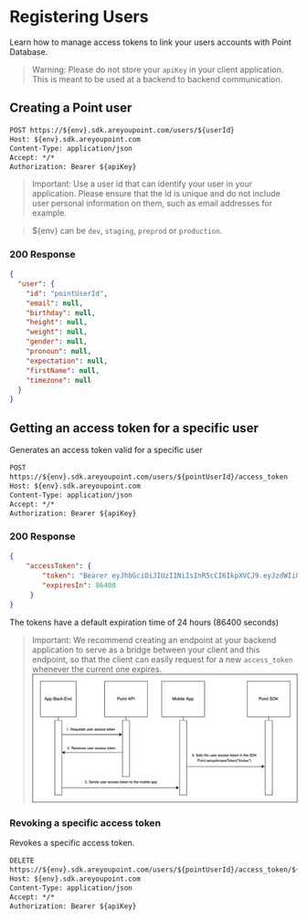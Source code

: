 # Registering Users
Learn how to manage access tokens to link your users accounts with Point Database.

> Warning: Please do not store your `apiKey` in your client application. This is meant to be used at a backend to backend communication.

## Creating a Point user
```HTTP
POST https://${env}.sdk.areyoupoint.com/users/${userId}
Host: ${env}.sdk.areyoupoint.com
Content-Type: application/json
Accept: */*
Authorization: Bearer ${apiKey}
```
> Important: Use a user id that can identify your user in your application. Please ensure that the id is unique and do not include user personal information on them, such as email addresses for example.

> ${env} can be `dev`, `staging`, `preprod` or `production`.

### 200 Response
```JSON
{
  "user": {
    "id": "pointUserId",
    "email": null,
    "birthday": null,
    "height": null,
    "weight": null,
    "gender": null,
    "pronoun": null,
    "expectation": null,
    "firstName": null,
    "timezone": null
  }
}
```


## Getting an access token for a specific user
Generates an access token valid for a specific user
```HTTP
POST https://${env}.sdk.areyoupoint.com/users/${pointUserId}/access_token
Host: ${env}.sdk.areyoupoint.com
Content-Type: application/json
Accept: */*
Authorization: Bearer ${apiKey}
```
### 200 Response
```JSON
{
    "accessToken": {
        "token": "Bearer eyJhbGciOiJIUzI1NiIsInR5cCI6IkpXVCJ9.eyJzdWIiOiJwb2ludHwtb1BIbllUaEc2NFVGX0ZCMV8yNmwiLCJpYXQiOjE2NDUxMzc2MDcsImV4cCI6MTY0NTE0MTIwN30.8eIpFc01hpj0Mid325kvJlouQi8aLTBw93q3whwRtpM",
        "expiresIn": 86400
     }
}
```
The tokens have a default expiration time of 24 hours (86400 seconds)
> Important: We recommend creating an endpoint at your backend application to serve as a bridge between your client and this endpoint, so that the client can easily request for a new `access_token` whenever the current one expires.
![Get access token diagram.](get_token_diagram.png)


### Revoking a specific access token
Revokes a specific access token.
```HTTP
DELETE  https://${env}.sdk.areyoupoint.com/users/${pointUserId}/access_token/${accessToken}
Host: ${env}.sdk.areyoupoint.com
Content-Type: application/json
Accept: */*
Authorization: Bearer ${apiKey}
```
